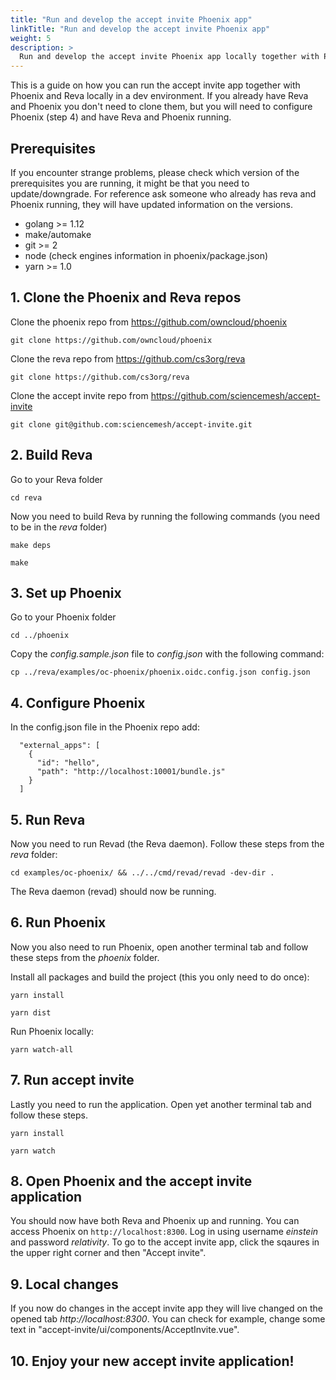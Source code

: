 ```yaml
---
title: "Run and develop the accept invite Phoenix app"
linkTitle: "Run and develop the accept invite Phoenix app"
weight: 5
description: >
  Run and develop the accept invite Phoenix app locally together with Phoenix and Reva
---
```


This is a guide on how you can run the accept invite app together with Phoenix and Reva locally in a dev environment. If you already have Reva and Phoenix you don't need to clone them, but you will need to configure Phoenix (step 4) and have Reva and Phoenix running.

## Prerequisites
If you encounter strange problems, please check which version of the prerequisites you are running, it might be that you need to update/downgrade. For reference ask someone who already has reva and Phoenix running, they will have updated information on the versions.
* golang >= 1.12
* make/automake
* git >= 2
* node (check engines information in phoenix/package.json)
* yarn >= 1.0 

## 1. Clone the Phoenix and Reva repos
Clone the phoenix repo from https://github.com/owncloud/phoenix 

```
git clone https://github.com/owncloud/phoenix
```

Clone the reva repo from https://github.com/cs3org/reva 

```
git clone https://github.com/cs3org/reva
```

Clone the accept invite repo from https://github.com/sciencemesh/accept-invite

```
git clone git@github.com:sciencemesh/accept-invite.git
```

## 2. Build Reva
Go to your Reva folder 

```
cd reva
```

Now you need to build Reva by running the following commands (you need to be in the *reva* folder)

```
make deps
```

```
make
```

## 3. Set up Phoenix
Go to your Phoenix folder 

```
cd ../phoenix
```

Copy the *config.sample.json* file to *config.json* with the following command:

```
cp ../reva/examples/oc-phoenix/phoenix.oidc.config.json config.json
```

## 4. Configure Phoenix
In the config.json file in the Phoenix repo add:

```
  "external_apps": [
    {
      "id": "hello",
      "path": "http://localhost:10001/bundle.js"
    }
  ]
```

## 5. Run Reva
Now you need to run Revad (the Reva daemon). Follow these steps
from the *reva* folder:

```
cd examples/oc-phoenix/ && ../../cmd/revad/revad -dev-dir .
``` 

The Reva daemon (revad) should now be running.

## 6. Run Phoenix
Now you also need to run Phoenix, open another terminal tab and follow these steps from the *phoenix* folder.

Install all packages and build the project (this you only need to do once):

```
yarn install
```

```
yarn dist
```

Run Phoenix locally:

```
yarn watch-all
``` 

## 7. Run accept invite
Lastly you need to run the application. Open yet another terminal tab and follow these steps.

```
yarn install
```

```
yarn watch
```

## 8. Open Phoenix and the accept invite application
You should now have both Reva and Phoenix up and running. You can access Phoenix on ```http://localhost:8300```. Log in using username *einstein* and password *relativity*. To go to the accept invite app, click the sqaures in the upper right corner and then "Accept invite".

## 9. Local changes
If you now do changes in the accept invite app they will live changed on the opened tab *http://localhost:8300*.
You can check for example, change some text in "accept-invite/ui/components/AcceptInvite.vue".

## 10. Enjoy your new accept invite application!
